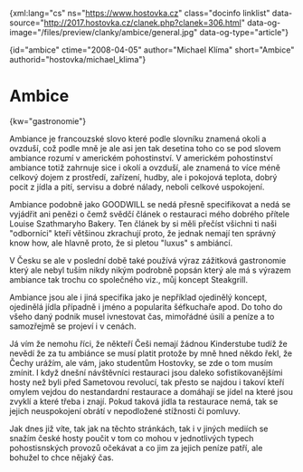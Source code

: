 
{xml:lang="cs" ns="https://www.hostovka.cz" class="docinfo linklist" data-source="http://2017.hostovka.cz/clanek.php?clanek=306.html" data-og-image="/files/preview/clanky/ambice/general.jpg" data-og-type="article"}

{id="ambice" ctime="2008-04-05" author="Michael Klíma" short="Ambice" authorid="hostovka/michael_klima"}

# Ambice

<!-- generated attribute kw by user_udpatekw.sh on 2019-03-11, do not edit -->

{kw="gastronomie"}

Ambiance je francouzské slovo které podle slovníku znamená okoli a ovzduší, což podle mně je ale asi jen tak desetina toho co se pod slovem ambiance rozumí v americkém pohostinství. V americkém pohostinství ambiance totiž zahrnuje sice i okolí a ovzduší, ale znamená to více méně celkov‎ý dojem z prostředí, zařízení, hudby, ale i pokojová teplota, dobr‎‎ý pocit z jídla a pití, servisu a dobré nálady, neboli celkové uspokojení.

Ambiance podobně jako GOODWILL se nedá přesně specifikovat a nedá se vyjádřit ani penězi o čemž svědčí článek o restauraci mého dobrého přítele Louise Szathmaryho Bakery. Ten článek by si měli přečíst všichni ti naši "odborníci" kteří většinou zkrachují proto, že jednak nemají ten správn‎‎ý know how, ale hlavně proto, že si pletou "luxus" s ambiáncí.

V Česku se ale v poslední době také používá v‎ý‎‎raz zážitková gastronomie který ale nebyl tuším nikdy nik‎ým podrobně popsán kter‎ý ale má s výrazem ambiance tak trochu co společného viz., můj koncept Steakgrill.

Ambiance jsou ale i jiná specifika jako je nepříklad ojedinělý koncept, ojedinělá jídla případně i jméno a popularita šéfkuchaře apod. Do toho do všeho daný podnik musel ivnestovat čas, mimořádné úsilí a peníze a to samozřejmě se projeví i v cenách.

Já vím že nemohu říci, že někteří Češi nemají žádnou Kinderstube tudíž že nevědí že za tu ambiánce se musí platit protože by mně hned někdo řekl, že Čechy urážím, ale vám, jako studentům Hostovky, se zde o tom musím zmínit. I když dnešní návštěvníci restauraci jsou daleko sofistikovanějšími hosty než byli před Sametovou revolucí, tak přesto se najdou i takoví kteří omylem vejdou do nestandardní restaurace a domáhají se jídel na které jsou zvyklí a které třeba i znají. Pokud taková jídla ta restaurace nemá, tak se jejich neuspokojení obrátí v nepodložené stížnosti či pomluvy.

Jak dnes již víte, tak jak na těchto stránkách, tak i v jiných mediích se snažím české hosty poučit v tom co mohou v jednotlivých typech pohostisnských provozů očekávat a co jim za jejich peníze patří, ale bohužel to chce nějaký čas.

